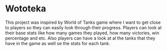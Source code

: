 # Wototeka

This project was inspired by World of Tanks game where I want to get close to players so they can easily look through their progress.
Players can look at their base stats like how many games they played, how many victories, win percentage and etc.
Also players can have a look at al the tanks that they have in the game as well se the stats for each tank.
